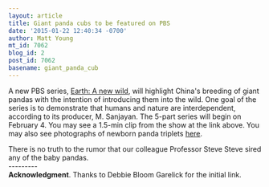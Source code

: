 ```yaml
---
layout: article
title: Giant panda cubs to be featured on PBS
date: '2015-01-22 12:40:34 -0700'
author: Matt Young
mt_id: 7062
blog_id: 2
post_id: 7062
basename: giant_panda_cub
---
```

A new PBS series, [Earth: A new wild](http://mashable.com/2015/01/21/new-show-panda-breeding-video/), will highlight China's breeding of giant pandas with the intention of introducing them into the wild. One goal of the series is to demonstrate that humans and nature are interdependent, according to its producer, M. Sanjayan. The 5-part  series will begin on February 4. You may see a 1.5-min clip from the show at the link above. You may also see photographs of newborn panda triplets [here](http://mashable.com/2014/08/12/newborn-panda-triplets/). 

There is no truth to the rumor that our colleague Professor Steve Steve sired any of the baby pandas.
<br />---------<br />
**Acknowledgment**. Thanks to Debbie Bloom Garelick for the initial link.

